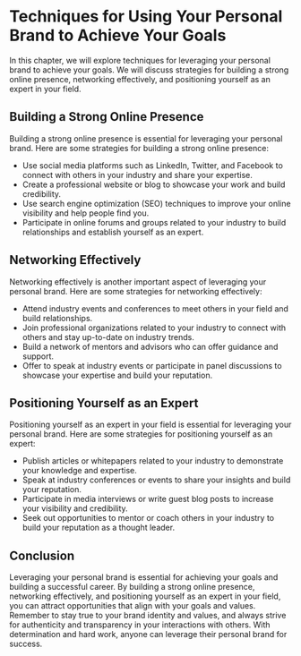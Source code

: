 Techniques for Using Your Personal Brand to Achieve Your Goals
=====================================================================================================================

In this chapter, we will explore techniques for leveraging your personal brand to achieve your goals. We will discuss strategies for building a strong online presence, networking effectively, and positioning yourself as an expert in your field.

Building a Strong Online Presence
---------------------------------

Building a strong online presence is essential for leveraging your personal brand. Here are some strategies for building a strong online presence:

* Use social media platforms such as LinkedIn, Twitter, and Facebook to connect with others in your industry and share your expertise.
* Create a professional website or blog to showcase your work and build credibility.
* Use search engine optimization (SEO) techniques to improve your online visibility and help people find you.
* Participate in online forums and groups related to your industry to build relationships and establish yourself as an expert.

Networking Effectively
----------------------

Networking effectively is another important aspect of leveraging your personal brand. Here are some strategies for networking effectively:

* Attend industry events and conferences to meet others in your field and build relationships.
* Join professional organizations related to your industry to connect with others and stay up-to-date on industry trends.
* Build a network of mentors and advisors who can offer guidance and support.
* Offer to speak at industry events or participate in panel discussions to showcase your expertise and build your reputation.

Positioning Yourself as an Expert
---------------------------------

Positioning yourself as an expert in your field is essential for leveraging your personal brand. Here are some strategies for positioning yourself as an expert:

* Publish articles or whitepapers related to your industry to demonstrate your knowledge and expertise.
* Speak at industry conferences or events to share your insights and build your reputation.
* Participate in media interviews or write guest blog posts to increase your visibility and credibility.
* Seek out opportunities to mentor or coach others in your industry to build your reputation as a thought leader.

Conclusion
----------

Leveraging your personal brand is essential for achieving your goals and building a successful career. By building a strong online presence, networking effectively, and positioning yourself as an expert in your field, you can attract opportunities that align with your goals and values. Remember to stay true to your brand identity and values, and always strive for authenticity and transparency in your interactions with others. With determination and hard work, anyone can leverage their personal brand for success.
